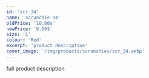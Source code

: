 ```yaml
---
id: 'scr_34'
name: 'scrunchie 34'
oldPrice: '10.00$'
newPrice: '8.00$'
size: 'L'
colour: 'Red'
excerpt: 'product description'
cover_image: '/img/products/scrunchies/scr_34.webp'
---
```

full product description
